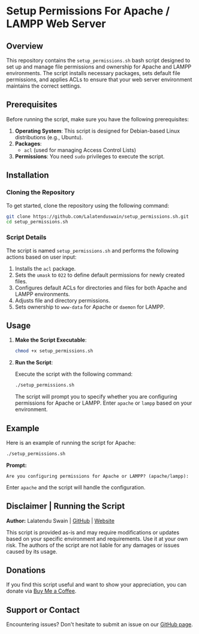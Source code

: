 # Setup Permissions For Apache / LAMPP Web Server

## Overview

This repository contains the `setup_permissions.sh` bash script designed to set up and manage file permissions and ownership for Apache and LAMPP environments. The script installs necessary packages, sets default file permissions, and applies ACLs to ensure that your web server environment maintains the correct settings.

## Prerequisites

Before running the script, make sure you have the following prerequisites:

1. **Operating System**: This script is designed for Debian-based Linux distributions (e.g., Ubuntu).
2. **Packages**:
   - `acl` (used for managing Access Control Lists)
3. **Permissions**: You need `sudo` privileges to execute the script.

## Installation

### Cloning the Repository

To get started, clone the repository using the following command:

```bash
git clone https://github.com/Lalatenduswain/setup_permissions.sh.git
cd setup_permissions.sh
```

### Script Details

The script is named `setup_permissions.sh` and performs the following actions based on user input:

1. Installs the `acl` package.
2. Sets the `umask` to `022` to define default permissions for newly created files.
3. Configures default ACLs for directories and files for both Apache and LAMPP environments.
4. Adjusts file and directory permissions.
5. Sets ownership to `www-data` for Apache or `daemon` for LAMPP.

## Usage

1. **Make the Script Executable**:

   ```bash
   chmod +x setup_permissions.sh
   ```

2. **Run the Script**:

   Execute the script with the following command:

   ```bash
   ./setup_permissions.sh
   ```

   The script will prompt you to specify whether you are configuring permissions for Apache or LAMPP. Enter `apache` or `lampp` based on your environment.

## Example

Here is an example of running the script for Apache:

```bash
./setup_permissions.sh
```

**Prompt:**
```
Are you configuring permissions for Apache or LAMPP? (apache/lampp):
```

Enter `apache` and the script will handle the configuration.

## Disclaimer | Running the Script

**Author:** Lalatendu Swain | [GitHub](https://github.com/Lalatenduswain) | [Website](https://blog.lalatendu.info/)

This script is provided as-is and may require modifications or updates based on your specific environment and requirements. Use it at your own risk. The authors of the script are not liable for any damages or issues caused by its usage.

## Donations

If you find this script useful and want to show your appreciation, you can donate via [Buy Me a Coffee](https://www.buymeacoffee.com/lalatendu.swain).

## Support or Contact

Encountering issues? Don't hesitate to submit an issue on our [GitHub page](https://github.com/Lalatenduswain/setup_permissions.sh/issues).
